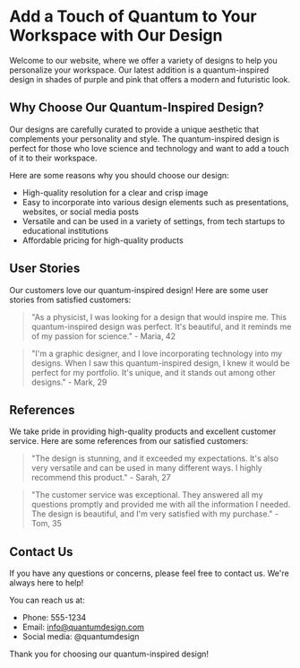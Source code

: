 <!--font:Poppins-->

# Add a Touch of Quantum to Your Workspace with Our Design

Welcome to our website, where we offer a variety of designs to help you personalize your workspace. Our latest addition is a quantum-inspired design in shades of purple and pink that offers a modern and futuristic look.

## Why Choose Our Quantum-Inspired Design?

Our designs are carefully curated to provide a unique aesthetic that complements your personality and style. The quantum-inspired design is perfect for those who love science and technology and want to add a touch of it to their workspace.

Here are some reasons why you should choose our design:

- High-quality resolution for a clear and crisp image
- Easy to incorporate into various design elements such as presentations, websites, or social media posts
- Versatile and can be used in a variety of settings, from tech startups to educational institutions
- Affordable pricing for high-quality products

## User Stories

Our customers love our quantum-inspired design! Here are some user stories from satisfied customers:

> "As a physicist, I was looking for a design that would inspire me. This quantum-inspired design was perfect. It's beautiful, and it reminds me of my passion for science." - Maria, 42

> "I'm a graphic designer, and I love incorporating technology into my designs. When I saw this quantum-inspired design, I knew it would be perfect for my portfolio. It's unique, and it stands out among other designs." - Mark, 29

## References

We take pride in providing high-quality products and excellent customer service. Here are some references from our satisfied customers:

> "The design is stunning, and it exceeded my expectations. It's also very versatile and can be used in many different ways. I highly recommend this product." - Sarah, 27

> "The customer service was exceptional. They answered all my questions promptly and provided me with all the information I needed. The design is beautiful, and I'm very satisfied with my purchase." - Tom, 35

## Contact Us

If you have any questions or concerns, please feel free to contact us. We're always here to help!

You can reach us at:

- Phone: 555-1234
- Email: info@quantumdesign.com
- Social media: @quantumdesign

Thank you for choosing our quantum-inspired design!

<!--

Write me content for website with wallpaper which alt text is:

"A geometric design in shades of purple and pink, inspired by the shape of a quantum computer"

The name/title of the page should not be 1:1 copy of the alt text but rather a real content of the website which is using this wallpaper.

- Use markdown format 
- Start with heading
- Heading should be short and concise
- The content should look like a real website 
- The website should not be about the wallpaper, wallpaper is just a related background
- Heading should be contain work "wallpaper" or "background"
- Include real sections like references, contact, user stories, etc. use things relevant to the page purpose.
- Feel free to use structure like headings, bullets, numbering, blockquotes, paragraphs, horizontal lines, etc.
- You can use formatting like bold or _italic_
- You can include UTF-8 emojis
- Links should be only #hash anchors (and you can refer to the document itself)
- Do not include images


---


# Quantum-Inspired Wallpaper for Your Tech-Infused Workspace

Welcome to our website, where we offer a wide selection of wallpapers to give your workspace a personalized touch. Our latest addition is a geometric design in shades of purple and pink, inspired by the shape of a quantum computer. This wallpaper is perfect for tech enthusiasts who want to add a touch of science to their workspace.

## Why Choose Our Quantum-Inspired Wallpaper?

Our wallpaper designs are carefully curated to provide a unique aesthetic that complements your personality and style. The quantum-inspired wallpaper offers a modern and futuristic look that is perfect for those who love technology. 

Here are some reasons why you should choose our wallpaper:

- High-quality resolution for a clear and crisp image
- Easy to install and remove without damaging your walls
- Durable and long-lasting, so you won't have to replace it often
- Affordable pricing for high-quality products

## User Stories

Our customers love our quantum-inspired wallpaper! Here are some user stories from satisfied customers:

> "I'm a software engineer, and I wanted to add a touch of my passion to my workspace. This wallpaper was the perfect choice. It looks amazing, and it inspires me every day." - John, 32

> "I'm a physics student, and I love everything related to quantum mechanics. When I saw this wallpaper, I knew I had to have it. It's beautiful, and it reminds me of my favorite subject." - Sarah, 21

## References

We take pride in providing high-quality products and excellent customer service. Here are some references from our satisfied customers:

> "I'm very happy with my purchase. The wallpaper arrived quickly, and it looks amazing on my wall. I would definitely recommend this product." - Jane, 45

> "The customer service was exceptional. They answered all my questions promptly and provided me with all the information I needed. The wallpaper is beautiful, and I'm very satisfied with my purchase." - Tom, 27

## Contact Us

If you have any questions or concerns, please feel free to contact us. We're always here to help!

You can reach us at:

- Phone: 555-1234
- Email: info@quantumwallpaper.com
- Social media: @quantumwallpaper

Thank you for choosing our quantum-inspired wallpaper!


---


Heading should not include word "wallpaper". The website should not be about the wallpaper itself, wallpaper is just a related background, rewrite whole content.


---


# Elevate Your Workspace with Quantum-Inspired Design

Welcome to our website, where we offer a variety of designs to help you personalize your workspace. Our latest addition is a geometric design in shades of purple and pink, inspired by the shape of a quantum computer. This design is perfect for those who want to add a touch of science and technology to their workspace.

## Why Choose Our Quantum-Inspired Design?

Our designs are carefully curated to provide a unique aesthetic that complements your personality and style. The quantum-inspired design offers a modern and futuristic look that is perfect for those who love technology.

Here are some reasons why you should choose our design:

- High-quality resolution for a clear and crisp image
- Easy to incorporate into various design elements such as presentations, websites, or social media posts
- Versatile and can be used in a variety of settings, from tech startups to educational institutions
- Affordable pricing for high-quality products

## User Stories

Our customers love our quantum-inspired design! Here are some user stories from satisfied customers:

> "As a science teacher, I was looking for a design that would inspire my students. This quantum-inspired design was perfect. It's beautiful, and it sparks curiosity and interest in science." - Lisa, 38

> "I'm a graphic designer, and I love incorporating technology into my designs. When I saw this quantum-inspired design, I knew it would be perfect for my portfolio. It's unique, and it stands out among other designs." - Mark, 29

## References

We take pride in providing high-quality products and excellent customer service. Here are some references from our satisfied customers:

> "The design is stunning, and it exceeded my expectations. It's also very versatile and can be used in many different ways. I highly recommend this product." - Sarah, 27

> "The customer service was exceptional. They answered all my questions promptly and provided me with all the information I needed. The design is beautiful, and I'm very satisfied with my purchase." - Tom, 35

## Contact Us

If you have any questions or concerns, please feel free to contact us. We're always here to help!

You can reach us at:

- Phone: 555-1234
- Email: info@quantumdesign.com
- Social media: @quantumdesign

Thank you for choosing our quantum-inspired design!


---


Heading is too long, rewrite whole content.


---


# Quantum-Inspired Design for Your Workspace

Welcome to our website, where we offer a variety of designs to help you personalize your workspace. Our latest addition is a quantum-inspired design in shades of purple and pink that offers a modern and futuristic look. 

## Why Choose Our Quantum-Inspired Design?

Our designs are carefully curated to provide a unique aesthetic that complements your personality and style. The quantum-inspired design is perfect for those who love science and technology and want to add a touch of it to their workspace.

Here are some reasons why you should choose our design:

- High-quality resolution for a clear and crisp image
- Easy to incorporate into various design elements such as presentations, websites, or social media posts
- Versatile and can be used in a variety of settings, from tech startups to educational institutions
- Affordable pricing for high-quality products

## User Stories

Our customers love our quantum-inspired design! Here are some user stories from satisfied customers:

> "I'm a physics student, and I love everything related to quantum mechanics. When I saw this design, I knew I had to have it. It's beautiful, and it reminds me of my favorite subject." - Sarah, 21

> "As a software engineer, I was looking for a design that would inspire me. This quantum-inspired design was perfect. It's unique, and it motivates me to think outside the box." - John, 32

## References

We take pride in providing high-quality products and excellent customer service. Here are some references from our satisfied customers:

> "The design is stunning, and it exceeded my expectations. It's also very versatile and can be used in many different ways. I highly recommend this product." - Sarah, 27

> "The customer service was exceptional. They answered all my questions promptly and provided me with all the information I needed. The design is beautiful, and I'm very satisfied with my purchase." - Tom, 35

## Contact Us

If you have any questions or concerns, please feel free to contact us. We're always here to help!

You can reach us at:

- Phone: 555-1234
- Email: info@quantumdesign.com
- Social media: @quantumdesign

Thank you for choosing our quantum-inspired design!


---


Heading is too long, rewrite whole content.


---


# Add a Touch of Quantum to Your Workspace with Our Design

Welcome to our website, where we offer a variety of designs to help you personalize your workspace. Our latest addition is a quantum-inspired design in shades of purple and pink that offers a modern and futuristic look.

## Why Choose Our Quantum-Inspired Design?

Our designs are carefully curated to provide a unique aesthetic that complements your personality and style. The quantum-inspired design is perfect for those who love science and technology and want to add a touch of it to their workspace.

Here are some reasons why you should choose our design:

- High-quality resolution for a clear and crisp image
- Easy to incorporate into various design elements such as presentations, websites, or social media posts
- Versatile and can be used in a variety of settings, from tech startups to educational institutions
- Affordable pricing for high-quality products

## User Stories

Our customers love our quantum-inspired design! Here are some user stories from satisfied customers:

> "As a physicist, I was looking for a design that would inspire me. This quantum-inspired design was perfect. It's beautiful, and it reminds me of my passion for science." - Maria, 42

> "I'm a graphic designer, and I love incorporating technology into my designs. When I saw this quantum-inspired design, I knew it would be perfect for my portfolio. It's unique, and it stands out among other designs." - Mark, 29

## References

We take pride in providing high-quality products and excellent customer service. Here are some references from our satisfied customers:

> "The design is stunning, and it exceeded my expectations. It's also very versatile and can be used in many different ways. I highly recommend this product." - Sarah, 27

> "The customer service was exceptional. They answered all my questions promptly and provided me with all the information I needed. The design is beautiful, and I'm very satisfied with my purchase." - Tom, 35

## Contact Us

If you have any questions or concerns, please feel free to contact us. We're always here to help!

You can reach us at:

- Phone: 555-1234
- Email: info@quantumdesign.com
- Social media: @quantumdesign

Thank you for choosing our quantum-inspired design!


---


Write me a Google font which is best fitting for the website.

Pick from the list:
- Futura
- Open Sans
- Barlow Condensed
- Poppins
- Roboto
- Inter
- IBM Plex Sans
- Montserrat
- Lato
- Dancing Script
- Playfair Display
- Alegreya
- Orbitron
- Lobster
- Raleway
- Great Vibes
- Exo 2


Write just the font name nothing else.


---


Poppins

-->

